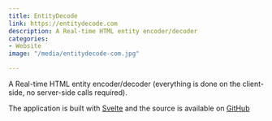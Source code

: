 ```yaml
---
title: EntityDecode
link: https://entitydecode.com
description: A Real-time HTML entity encoder/decoder
categories:
- Website
image: "/media/entitydecode-com.jpg"

---
```

A Real-time HTML entity encoder/decoder (everything is done on the client-side, no server-side calls required).

The application is built with [Svelte](https://svelte.technology) and the source is available on [GitHub](https://github.com/RobBrazier/entitydecode.com)